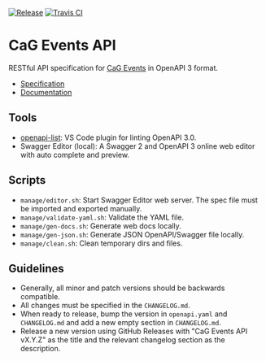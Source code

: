 [![Release](https://img.shields.io/github/release/CasualGaming/cag-events-api.svg)](https://github.com/CasualGaming/cag-events-api/releases)
[![Travis CI](https://travis-ci.com/CasualGaming/cag-events-api.svg?branch=master)](https://travis-ci.com/CasualGaming/cag-events-api)

# CaG Events API
RESTful API specification for [CaG Events](https://github.com/CasualGaming/cag-events) in OpenAPI 3 format.

- [Specification](https://raw.githubusercontent.com/CasualGaming/cag-events-api/master/openapi.yaml)
- [Documentation](https://casualgaming.github.io/cag-events-api/)

## Tools

- [openapi-list](https://marketplace.visualstudio.com/items?itemName=mermade.openapi-lint): VS Code plugin for linting OpenAPI 3.0.
- Swagger Editor (local): A Swagger 2 and OpenAPI 3 online web editor with auto complete and preview.

## Scripts

- `manage/editor.sh`: Start Swagger Editor web server. The spec file must be imported and exported manually.
- `manage/validate-yaml.sh`: Validate the YAML file.
- `manage/gen-docs.sh`: Generate web docs locally.
- `manage/gen-json.sh`: Generate JSON OpenAPI/Swagger file locally.
- `manage/clean.sh`: Clean temporary dirs and files.

## Guidelines

- Generally, all minor and patch versions should be backwards compatible.
- All changes must be specified in the `CHANGELOG.md`.
- When ready to release, bump the version in `openapi.yaml` and `CHANGELOG.md` and add a new empty section in `CHANGELOG.md`.
- Release a new version using GitHub Releases with "CaG Events API vX.Y.Z" as the title and the relevant changelog section as the description.
